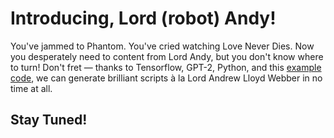 # Introducing, Lord (robot) Andy!

You've jammed to Phantom. You've cried watching Love Never Dies. Now you desperately need to content from Lord Andy, but you don't know where to turn! Don't fret — thanks to Tensorflow, GPT-2, Python, and this [example code](https://huggingface.co/gpt2), we can generate brilliant scripts à la Lord Andrew Lloyd Webber in no time at all.

## Stay Tuned!
